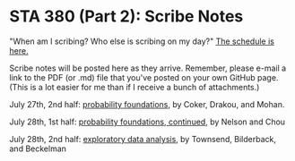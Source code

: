 # STA 380 (Part 2): Scribe Notes

"When am I scribing?  Who else is scribing on my day?"  [The schedule is here.](when_am_I_scribing.pdf)  

Scribe notes will be posted here as they arrive.  Remember, please e-mail a link to the PDF (or .md) file that you've posted on your own GitHub page.  (This is a lot easier for me than if I receive a bunch of attachments.)  

July 27th, 2nd half: [probability foundations](https://github.com/AmandaCoker/Scribe-Notes-July-27-2016), by Coker, Drakou, and Mohan.  

July 28th, 1st half: [probability foundations, continued](https://github.com/Caroline-Nelson/Module-2/blob/master/Module2.pdf), by Nelson and Chou  

July 28th, 2nd half: [exploratory data analysis](https://github.com/DavisTownsend/Scribe-Notes/blob/master/Scribe_Notes.pdf), by Townsend, Bilderback, and Beckelman  

